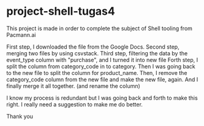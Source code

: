# project-shell-tugas4
This project is made in order to complete the subject of Shell tooling from Pacmann.ai

First step, I downloaded the file from the Google Docs.
Second step, merging two files by using csvstack.
Third step, filtering the data by the event_type column with "purchase", and I turned it into new file
Forth step, I split the column from category_code in to category. Then I was going back to the new file to split the column for product_name.
Then, I remove the category_code column from the new file and make the new file, again.
And I finally merge it all together. (and rename the column)

I know my process is redundant but I was going back and forth to make this right. I really need a suggestion to make me do better.

Thank you


